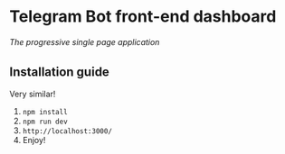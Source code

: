 # Telegram Bot front-end dashboard
###### The progressive single page application

## Installation guide

Very similar!

1. `npm install`
1. `npm run dev`
1. `http://localhost:3000/`
1. Enjoy!
